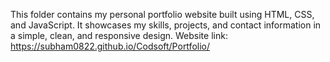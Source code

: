 This folder contains my personal portfolio website built using HTML, CSS, and JavaScript. It showcases my skills, projects, and contact information in a simple, clean, and responsive design.
Website link: https://subham0822.github.io/Codsoft/Portfolio/

